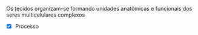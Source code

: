 Os tecidos organizam-se formando unidades anatômicas e funcionais dos seres multicelulares complexos

- [x] Processo 

